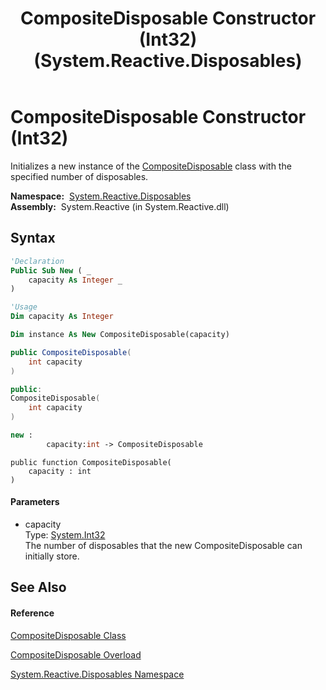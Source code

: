 ﻿---
title: CompositeDisposable Constructor (Int32) (System.Reactive.Disposables)
TOCTitle: CompositeDisposable Constructor (Int32)
ms:assetid: M:System.Reactive.Disposables.CompositeDisposable.#ctor(System.Int32)
ms:mtpsurl: https://msdn.microsoft.com/en-us/library/system.reactive.disposables.compositedisposable.compositedisposable(v=VS.103)
ms:contentKeyID: 36069024
ms.date: 06/28/2011
mtps_version: v=VS.103
dev_langs:
- vb
- csharp
- c++
- fsharp
- jscript
---

# CompositeDisposable Constructor (Int32)

Initializes a new instance of the [CompositeDisposable](hh228980\(v=vs.103\).md) class with the specified number of disposables.

**Namespace:**  [System.Reactive.Disposables](hh229090\(v=vs.103\).md)  
**Assembly:**  System.Reactive (in System.Reactive.dll)

## Syntax

``` vb
'Declaration
Public Sub New ( _
    capacity As Integer _
)
```

``` vb
'Usage
Dim capacity As Integer

Dim instance As New CompositeDisposable(capacity)
```

``` csharp
public CompositeDisposable(
    int capacity
)
```

``` c++
public:
CompositeDisposable(
    int capacity
)
```

``` fsharp
new : 
        capacity:int -> CompositeDisposable
```

``` jscript
public function CompositeDisposable(
    capacity : int
)
```

#### Parameters

  - capacity  
    Type: [System.Int32](https://msdn.microsoft.com/en-us/library/td2s409d)  
    The number of disposables that the new CompositeDisposable can initially store.  

## See Also

#### Reference

[CompositeDisposable Class](hh228980\(v=vs.103\).md)

[CompositeDisposable Overload](hh211728\(v=vs.103\).md)

[System.Reactive.Disposables Namespace](hh229090\(v=vs.103\).md)

